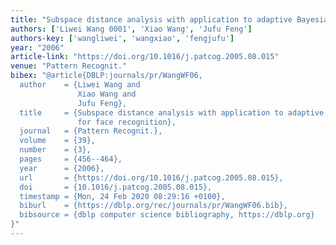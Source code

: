 ```yaml
---
title: "Subspace distance analysis with application to adaptive Bayesian algorithm for face recognition"
authors: ['Liwei Wang 0001', 'Xiao Wang', 'Jufu Feng']
authors-key: ['wangliwei', 'wangxiao', 'fengjufu']
year: "2006"
article-link: "https://doi.org/10.1016/j.patcog.2005.08.015"
venue: "Pattern Recognit."
bibex: "@article{DBLP:journals/pr/WangWF06,
  author    = {Liwei Wang and
               Xiao Wang and
               Jufu Feng},
  title     = {Subspace distance analysis with application to adaptive Bayesian algorithm
               for face recognition},
  journal   = {Pattern Recognit.},
  volume    = {39},
  number    = {3},
  pages     = {456--464},
  year      = {2006},
  url       = {https://doi.org/10.1016/j.patcog.2005.08.015},
  doi       = {10.1016/j.patcog.2005.08.015},
  timestamp = {Mon, 24 Feb 2020 08:29:16 +0100},
  biburl    = {https://dblp.org/rec/journals/pr/WangWF06.bib},
  bibsource = {dblp computer science bibliography, https://dblp.org}
}"
---
```

